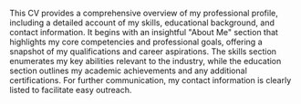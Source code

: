 This CV provides a comprehensive overview of my professional profile, including a detailed account of my skills, 
educational background, and contact information. It begins with an insightful "About Me" section that highlights 
my core competencies and professional goals, offering a snapshot of my qualifications and career aspirations. 
The skills section enumerates my key abilities relevant to the industry, while the education section outlines my 
academic achievements and any additional certifications. For further communication, my contact information is 
clearly listed to facilitate easy outreach.
